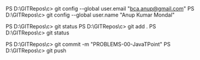 PS D:\GITRepos\c> git config --global user.email "bca.anup@gmail.com"
PS D:\GITRepos\c> git config --global user.name "Anup Kumar Mondal"

PS D:\GITRepos\c>  git status
PS D:\GITRepos\c>  git add .
PS D:\GITRepos\c>  git status

PS D:\GITRepos\c>  git commit -m "PROBLEMS-00-JavaTPoint"
PS D:\GITRepos\c>  git push
